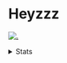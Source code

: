 # Heyzzz  

[![.](https://skillicons.dev/icons?i=js,java)](https://skillicons.dev)  

<details>
<summary>Stats</summary
<!--START_SECTION:waka-->

```txt
TypeScript   37 mins         ██████████████░░░░░░░░░░░   55.93 %
JSON         16 mins         ██████░░░░░░░░░░░░░░░░░░░   24.56 %
Other        12 mins         ████▓░░░░░░░░░░░░░░░░░░░░   18.68 %
JavaScript   0 secs          ▒░░░░░░░░░░░░░░░░░░░░░░░░   00.83 %
```

<!--END_SECTION:waka-->
</details>
